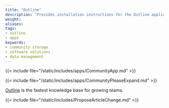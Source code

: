```yaml
---
title: "Outline"
description: "Provides installation instructions for the Outline application in TrueNAS."
weight: 
aliases:
tags:
- outline
- apps
keywords:
- community storage
- software solutions
- data management
---
```


{{< include file="/static/includes/apps/CommunityApp.md" >}}

{{< include file="/static/includes/apps/CommunityPleaseExpand.md" >}}

<a href="https://www.getoutline.com/">Outline</a> is the fastest knowledge base for growing teams.

{{< include file="/static/includes/ProposeArticleChange.md" >}}
